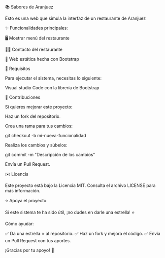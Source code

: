 📚 Sabores de Aranjuez

Esto es una web que simula la interfaz de un restaurante de Aranjuez

✨ Funcionalidades principales:

🖥️ Mostrar menú del restaurante

🧑‍🎓 Contacto del restaurante

📧 Web estática hecha con Bootstrap

🔧 Requisitos

Para ejecutar el sistema, necesitas lo siguiente:

Visual studio Code con la librería de Bootstrap

🚀 Contribuciones

Si quieres mejorar este proyecto:

Haz un fork del repositorio.

Crea una rama para tus cambios:

git checkout -b mi-nueva-funcionalidad

Realiza los cambios y súbelos:

git commit -m "Descripción de los cambios"

Envía un Pull Request.

✉️ Licencia

Este proyecto está bajo la Licencia MIT. Consulta el archivo LICENSE para más información.

⭐ Apoya el proyecto

Si este sistema te ha sido útil, ¡no dudes en darle una estrella! ⭐

Cómo ayudar:

✅ Da una estrella ⭐ al repositorio. ✅ Haz un fork y mejora el código. ✅ Envía un Pull Request con tus aportes.

¡Gracias por tu apoyo! 🙌
